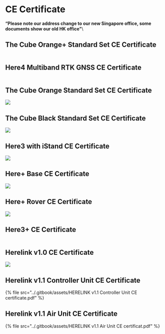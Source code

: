 # CE Certificate

**“Please note our address change to our new Singapore office, some documents show our old HK office"**\


## The Cube Orange+ Standard Set CE Certificate

<figure><img src="../.gitbook/assets/The Cube Orange+ Standard Set CE Certificate.jpg" alt=""><figcaption></figcaption></figure>

## Here4 Multiband RTK GNSS CE Certificate

<figure><img src="../.gitbook/assets/Here4 Multiband RTK GNSS CE certificate.jpg" alt=""><figcaption></figcaption></figure>

## The Cube Orange Standard Set CE Certificate

![](<../.gitbook/assets/The Cube Orange Standard Set CE Certificate.jpg>)

## The Cube Black Standard Set CE Certificate

![](<../.gitbook/assets/The Cube Black Standard Set CE Certificate.jpg>)

## Here3 with iStand CE Certificate

![](<../.gitbook/assets/Here3 with iStand CE Certificate.jpg>)

## Here+ Base CE Certificate

![](<../.gitbook/assets/Here+ Base CE Certificate (1).jpg>)

## Here+ Rover CE Certificate

![](<../.gitbook/assets/Here+ Rover CE Certificate.jpg>)

## Here3+ CE Certificate

<figure><img src="../.gitbook/assets/Here3+ CE Certificate.jpg" alt=""><figcaption></figcaption></figure>

## Herelink v1.0 CE Certificate

![](<../.gitbook/assets/Herelink 1.0 CE Certificate.jpg>)

## Herelink v1.1 Controller Unit CE Certificate

{% file src="../.gitbook/assets/HERELINK v1.1 Controller Unit CE certificate.pdf" %}

## Herelink v1.1 Air Unit CE Certificate

{% file src="../.gitbook/assets/HERELINK v1.1 Air Unit CE certificat.pdf" %}
